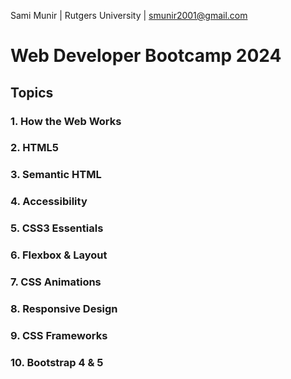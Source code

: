 Sami Munir | Rutgers University | smunir2001@gmail.com
# Web Developer Bootcamp 2024
## Topics
### 1. How the Web Works
### 2. HTML5
### 3. Semantic HTML
### 4. Accessibility
### 5. CSS3 Essentials
### 6. Flexbox & Layout
### 7. CSS Animations
### 8. Responsive Design
### 9. CSS Frameworks
### 10. Bootstrap 4 & 5